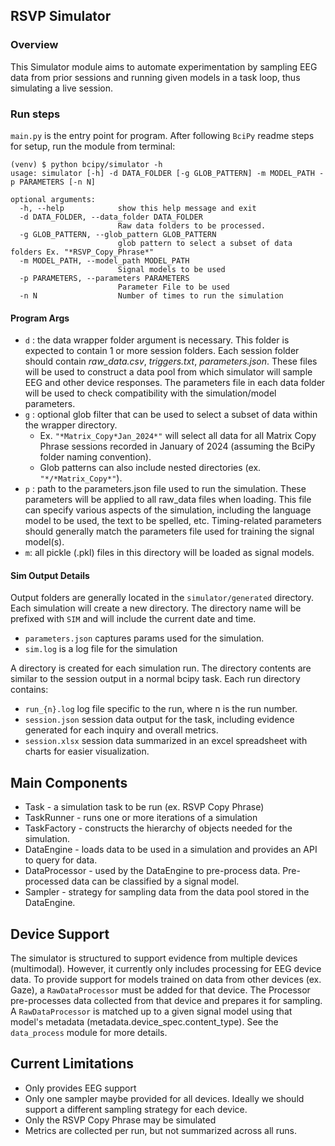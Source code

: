 ## RSVP Simulator

### Overview

This Simulator module aims to automate experimentation by sampling EEG data from prior sessions and running given models in a task loop, thus simulating a live session.

### Run steps

`main.py` is the entry point for program. After following `BciPy` readme steps for setup, run the module from terminal:

```
(venv) $ python bcipy/simulator -h
usage: simulator [-h] -d DATA_FOLDER [-g GLOB_PATTERN] -m MODEL_PATH -p PARAMETERS [-n N]

optional arguments:
  -h, --help            show this help message and exit
  -d DATA_FOLDER, --data_folder DATA_FOLDER
                        Raw data folders to be processed.
  -g GLOB_PATTERN, --glob_pattern GLOB_PATTERN
                        glob pattern to select a subset of data folders Ex. "*RSVP_Copy_Phrase*"
  -m MODEL_PATH, --model_path MODEL_PATH
                        Signal models to be used
  -p PARAMETERS, --parameters PARAMETERS
                        Parameter File to be used
  -n N                  Number of times to run the simulation
```

#### Program Args

- `d` : the data wrapper folder argument is necessary. This folder is expected to contain 1 or more session folders. Each session folder should contain
  _raw_data.csv_, _triggers.txt_, _parameters.json_. These files will be used to construct a data pool from which simulator will sample EEG and other device responses. The parameters file in each data folder will be used to check compatibility with the simulation/model parameters.
- `g` : optional glob filter that can be used to select a subset of data within the wrapper directory.
  - Ex. `"*Matrix_Copy*Jan_2024*"` will select all data for all Matrix Copy Phrase sessions recorded in January of 2024 (assuming the BciPy folder naming convention).
  - Glob patterns can also include nested directories (ex. `"*/*Matrix_Copy*"`).
- `p` : path to the parameters.json file used to run the simulation. These parameters will be applied to
  all raw_data files when loading. This file can specify various aspects of the simulation, including the language model to be used, the text to be spelled, etc. Timing-related parameters should generally match the parameters file used for training the signal model(s).
- `m`: all pickle (.pkl) files in this directory will be loaded as signal models.

#### Sim Output Details

Output folders are generally located in the `simulator/generated` directory. Each simulation will create a new directory. The directory name will be  prefixed with `SIM` and will include the current date and time.

- `parameters.json` captures params used for the simulation.
- `sim.log` is a log file for the simulation

A directory is created for each simulation run. The directory contents are similar to the session output in a normal bcipy task. Each run directory contains:

- `run_{n}.log` log file specific to the run, where n is the run number.
- `session.json` session data output for the task, including evidence generated for each inquiry and overall metrics.
- `session.xlsx` session data summarized in an excel spreadsheet with charts for easier visualization.

## Main Components

* Task - a simulation task to be run (ex. RSVP Copy Phrase)
* TaskRunner - runs one or more iterations of a simulation
* TaskFactory - constructs the hierarchy of objects needed for the simulation.
* DataEngine - loads data to be used in a simulation and provides an API to query for data.
* DataProcessor - used by the DataEngine to pre-process data. Pre-processed data can be classified by a signal model.
* Sampler - strategy for sampling data from the data pool stored in the DataEngine.

## Device Support

The simulator is structured to support evidence from multiple devices (multimodal). However, it currently only includes processing for EEG device data. To provide support for models trained on data from other devices (ex. Gaze), a `RawDataProcessor` must be added for that device. The Processor pre-processes data collected from that device and prepares it for sampling. A `RawDataProcessor` is matched up to a given signal model using that model's metadata (metadata.device_spec.content_type). See the `data_process` module for more details.

## Current Limitations

* Only provides EEG support
* Only one sampler maybe provided for all devices. Ideally we should support a different sampling strategy for each device.
* Only the RSVP Copy Phrase may be simulated
* Metrics are collected per run, but not summarized across all runs.